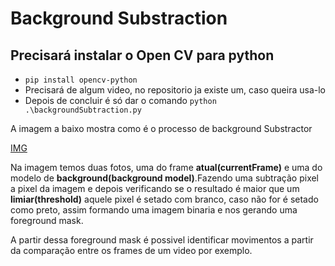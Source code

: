 # **Background Substraction**

  ## Precisará instalar o Open CV para python
  
  *  `pip install opencv-python`
  *  Precisará de algum video, no repositorio ja existe um, caso queira usa-lo
  *  Depois de concluir é só dar o comando `python .\backgroundSubtraction.py`


A imagem a baixo mostra como é o processo de background Substractor

[IMG](https://www.google.com/url?sa=i&url=https%3A%2F%2Fdocs.opencv.org%2F4.x%2Fd1%2Fdc5%2Ftutorial_background_subtraction.html&psig=AOvVaw2fxHwsIe1KqELADeZUVsl8&ust=1670282059377000&source=images&cd=vfe&ved=0CBAQjRxqFwoTCKjMw9iL4fsCFQAAAAAdAAAAABAE)

Na imagem temos duas fotos, uma do frame **atual(currentFrame)** e uma do modelo de **background(background model)**.Fazendo uma subtração pixel a pixel da imagem e depois verificando se o resultado é maior que um 
**limiar(threshold)** aquele pixel é setado com branco, caso não for é setado como preto, assim formando uma imagem binaria e nos gerando uma foreground mask.

A partir dessa foreground mask é possivel identificar movimentos a partir da comparação
entre os frames de um video por exemplo.
